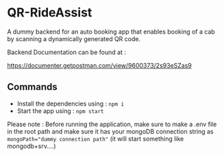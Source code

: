 # QR-RideAssist
A dummy backend for an auto booking app that enables booking of a cab by scanning a dynamically generated QR code.

Backend Documentation can be found at : 

https://documenter.getpostman.com/view/9600373/2s93eSZas9


## Commands

- Install the dependencies using : `` npm i ``
- Start the app using : `` npm start ``

Please note : Before running the application, make sure to make a .env file in the root path and make sure it has your mongoDB connection string as ```mongoPath="dummy connection path"``` (it will start something like mongodb+srv....)
